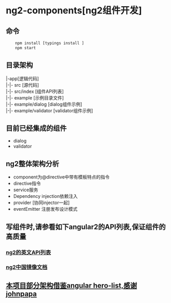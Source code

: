# ng2-components[ng2组件开发]
## 命令
```bash
    npm install [typings install ]
    npm start
```

## 目录架构
|-app[逻辑代码]  
|-|- src [源代码]  
|-|- src/index [组件API列表]  
|-|- example [示例目录文件]  
|-|- example/dialog [dialog组件示例]  
|-|- example/validator [validator组件示例]  

## 目前已经集成的组件
- dialog
- validator

## ng2整体架构分析
- component为@directive中带有模板特点的指令
- directive指令
- service服务
- Dependency injection依赖注入
- provider [协同injector一起]
- eventEmitter 注册发布设计模式

## 写组件时,请参看如下angular2的API列表,保证组件的高质量
### [ng2的英文API列表](https://angular.io/docs/ts/latest/api/)
### [ng2中国镜像文档](http://a2.hubwiz.com/docs/ts/latest/api/)


## [本项目部分架构借鉴angular hero-list,感谢johnpapa](https://github.com/johnpapa/angular2-tour-of-heroes.git)

